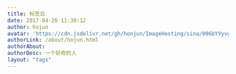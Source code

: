 ```yaml
---
title: 标签云
date: 2017-04-26 11:30:12
author: hojun
avatar: 'https://cdn.jsdelivr.net/gh/honjun/ImageHosting/sina/006bYVyvgy1ftand2qurdj303c03cdfv.jpg'
authorLink: /about/hojun.html
authorAbout: 
authorDesc: 一个好奇的人
layout: "tags"
---
```



